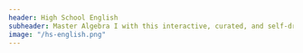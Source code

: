 ```yaml
---
header: High School English
subheader: Master Algebra I with this interactive, curated, and self-driven course.
image: "/hs-english.png"
---
```

